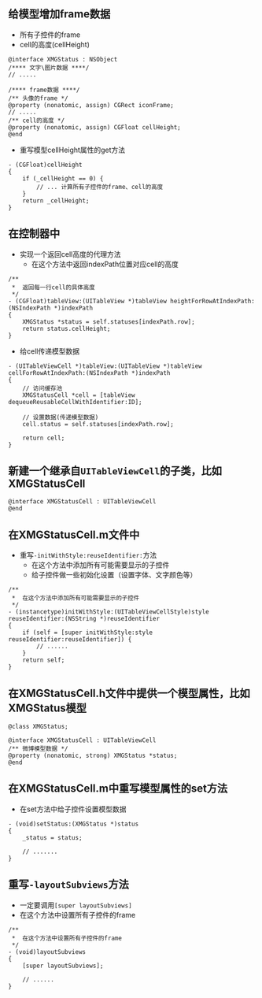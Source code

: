 ## 给模型增加frame数据
- 所有子控件的frame
- cell的高度(cellHeight)

```objc
@interface XMGStatus : NSObject
/**** 文字\图片数据 ****/
// .....

/**** frame数据 ****/
/** 头像的frame */
@property (nonatomic, assign) CGRect iconFrame;
// .....
/** cell的高度 */
@property (nonatomic, assign) CGFloat cellHeight;
@end
```

- 重写模型cellHeight属性的get方法

```objc
- (CGFloat)cellHeight
{
    if (_cellHeight == 0) {
        // ... 计算所有子控件的frame、cell的高度
    }
    return _cellHeight;
}
```

## 在控制器中
- 实现一个返回cell高度的代理方法
    - 在这个方法中返回indexPath位置对应cell的高度

```objc
/**
 *  返回每一行cell的具体高度
 */
- (CGFloat)tableView:(UITableView *)tableView heightForRowAtIndexPath:(NSIndexPath *)indexPath
{
    XMGStatus *status = self.statuses[indexPath.row];
    return status.cellHeight;
}
```

- 给cell传递模型数据

```objc
- (UITableViewCell *)tableView:(UITableView *)tableView cellForRowAtIndexPath:(NSIndexPath *)indexPath
{
    // 访问缓存池
    XMGStatusCell *cell = [tableView dequeueReusableCellWithIdentifier:ID];

    // 设置数据(传递模型数据)
    cell.status = self.statuses[indexPath.row];

    return cell;
}
```

## 新建一个继承自`UITableViewCell`的子类，比如XMGStatusCell
```objc
@interface XMGStatusCell : UITableViewCell
@end
```
## 在XMGStatusCell.m文件中
- 重写`-initWithStyle:reuseIdentifier:`方法
    - 在这个方法中添加所有可能需要显示的子控件
    - 给子控件做一些初始化设置（设置字体、文字颜色等）

```objc
/**
 *  在这个方法中添加所有可能需要显示的子控件
 */
- (instancetype)initWithStyle:(UITableViewCellStyle)style reuseIdentifier:(NSString *)reuseIdentifier
{
    if (self = [super initWithStyle:style reuseIdentifier:reuseIdentifier]) {
        // ......
    }
    return self;
}
```

## 在XMGStatusCell.h文件中提供一个模型属性，比如XMGStatus模型
```objc
@class XMGStatus;

@interface XMGStatusCell : UITableViewCell
/** 微博模型数据 */
@property (nonatomic, strong) XMGStatus *status;
@end
```

## 在XMGStatusCell.m中重写模型属性的set方法
- 在set方法中给子控件设置模型数据

```objc
- (void)setStatus:(XMGStatus *)status
{
    _status = status;

    // .......
}
```

## 重写`-layoutSubviews`方法
- 一定要调用`[super layoutSubviews]`
- 在这个方法中设置所有子控件的frame

```objc
/**
 *  在这个方法中设置所有子控件的frame
 */
- (void)layoutSubviews
{
    [super layoutSubviews];

    // ......
}
```
